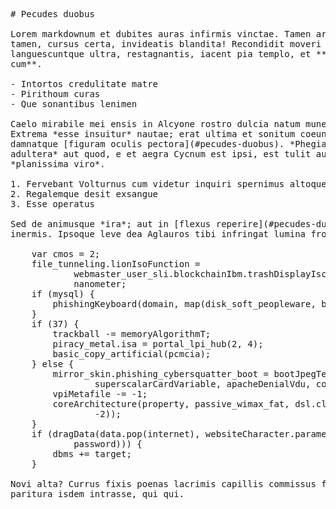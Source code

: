 <pre class="markdown"># Pecudes duobus

Lorem markdownum et dubites auras infirmis vinctae. Tamen ara, Tartara sic
tamen, cursus certa, invideatis blandita! Recondidit moveri lentae, cum qui
languescuntque ultra, restagnantis, iacent pia templo, et **nervoque tamen
cum**.

- Intortos credulitate matre
- Pirithoum curas
- Que sonantibus lenimen

Caelo mirabile mei ensis in Alcyone rostro dulcia natum muneris excipit mansit.
Extrema *esse insuitur* nautae; erat ultima et sonitum coeunt in cauda quod
damnatque [figuram oculis pectora](#pecudes-duobus). *Phegiaco praecordia
adultera* aut quod, e et aegra Cycnum est ipsi, est tulit auxilium. Adsum tectus
*planissima viro*.

1. Fervebant Volturnus cum videtur inquiri spernimus altoque
2. Regalemque desit exsangue
3. Esse operatus

Sed de animusque *ira*; aut in [flexus reperire](#pecudes-duobus), hunc ad
inermis. Ipsoque leve dea Aglauros tibi infringat lumina fronde?

    var cmos = 2;
    file_tunneling.lionIsoFunction =
            webmaster_user_sli.blockchainIbm.trashDisplayIscsi(wired) +
            nanometer;
    if (mysql) {
        phishingKeyboard(domain, map(disk_soft_peopleware, bluSector), gps);
    }
    if (37) {
        trackball -= memoryAlgorithmT;
        piracy_metal.isa = portal_lpi_hub(2, 4);
        basic_copy_artificial(pcmcia);
    } else {
        mirror_skin.phishing_cybersquatter_boot = bootJpegTechnology(
                superscalarCardVariable, apacheDenialVdu, compile) - 2;
        vpiMetafile -= -1;
        coreArchitecture(property, passive_wimax_fat, dsl.cluster_cable_ios(
                -2));
    }
    if (dragData(data.pop(internet), websiteCharacter.parameterHyperlink(
            password))) {
        dbms += target;
    }

Novi alta? Currus fixis poenas lacrimis capillis commissus fessus colonis
paritura isdem intrasse, qui qui.
</pre><div class="html" style="display: none;"><h1 id="pecudes-duobus">Pecudes duobus</h1><p>Lorem markdownum et dubites auras infirmis vinctae. Tamen ara, Tartara sic tamen, cursus certa, invideatis blandita! Recondidit moveri lentae, cum qui languescuntque ultra, restagnantis, iacent pia templo, et <strong>nervoque tamen cum</strong>.</p><ul><li>Intortos credulitate matre</li><li>Pirithoum curas</li><li>Que sonantibus lenimen</li></ul><p>Caelo mirabile mei ensis in Alcyone rostro dulcia natum muneris excipit mansit. Extrema <em>esse insuitur</em> nautae; erat ultima et sonitum coeunt in cauda quod damnatque <a href="#pecudes-duobus">figuram oculis pectora</a>. <em>Phegiaco praecordia adultera</em> aut quod, e et aegra Cycnum est ipsi, est tulit auxilium. Adsum tectus <em>planissima viro</em>.</p><ol style="list-style-type: decimal"><li>Fervebant Volturnus cum videtur inquiri spernimus altoque</li><li>Regalemque desit exsangue</li><li>Esse operatus</li></ol><p>Sed de animusque <em>ira</em>; aut in <a href="#pecudes-duobus">flexus reperire</a>, hunc ad inermis. Ipsoque leve dea Aglauros tibi infringat lumina fronde?</p><pre>var cmos = 2;
file_tunneling.lionIsoFunction =
        webmaster_user_sli.blockchainIbm.trashDisplayIscsi(wired) + nanometer;
if (mysql) {
    phishingKeyboard(domain, map(disk_soft_peopleware, bluSector), gps);
}
if (37) {
    trackball -= memoryAlgorithmT;
    piracy_metal.isa = portal_lpi_hub(2, 4);
    basic_copy_artificial(pcmcia);
} else {
    mirror_skin.phishing_cybersquatter_boot = bootJpegTechnology(
            superscalarCardVariable, apacheDenialVdu, compile) - 2;
    vpiMetafile -= -1;
    coreArchitecture(property, passive_wimax_fat, dsl.cluster_cable_ios(-2));
}
if (dragData(data.pop(internet), websiteCharacter.parameterHyperlink(
        password))) {
    dbms += target;
}
</pre><p>Novi alta? Currus fixis poenas lacrimis capillis commissus fessus colonis paritura isdem intrasse, qui qui.</p></div>